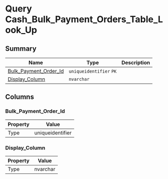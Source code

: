 # Query Cash_Bulk_Payment_Orders_Table_Look_Up


## Summary

| Name | Type | Description |
| - | - | --- |
|[Bulk_Payment_Order_Id](#bulk_payment_order_id)|`uniqueidentifier` `PK`||
|[Display_Column](#display_column)|`nvarchar` ||

## Columns

### Bulk_Payment_Order_Id

| Property | Value |
| - | - |
|Type|uniqueidentifier|

### Display_Column

| Property | Value |
| - | - |
|Type|nvarchar|


